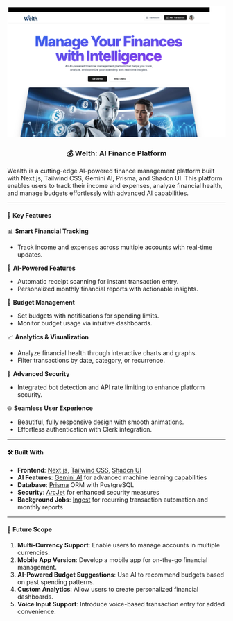 ![Project Preview](public/img-readme.png)

<h3 align="center">💰 Welth: AI Finance Platform</h3>

Wealth is a cutting-edge AI-powered finance management platform built with Next.js, Tailwind CSS, Gemini AI, Prisma, and Shadcn UI. This platform enables users to track their income and expenses, analyze financial health, and manage budgets effortlessly with advanced AI capabilities.

---

<h4>📌 Key Features</h4>

📊 **Smart Financial Tracking**

-   Track income and expenses across multiple accounts with real-time updates.

🤖 **AI-Powered Features**

-   Automatic receipt scanning for instant transaction entry.
-   Personalized monthly financial reports with actionable insights.

💸 **Budget Management**

-   Set budgets with notifications for spending limits.
-   Monitor budget usage via intuitive dashboards.

📈 **Analytics & Visualization**

-   Analyze financial health through interactive charts and graphs.
-   Filter transactions by date, category, or recurrence.

🔐 **Advanced Security**

-   Integrated bot detection and API rate limiting to enhance platform security.

🌐 **Seamless User Experience**

-   Beautiful, fully responsive design with smooth animations.
-   Effortless authentication with Clerk integration.

---

<h4>🛠️ Built With</h4>

-   **Frontend**: [Next.js](https://nextjs.org/), [Tailwind CSS](https://tailwindcss.com/), [Shadcn UI](https://ui.shadcn.com/)
-   **AI Features**: [Gemini AI](https://www.gemini.com/) for advanced machine learning capabilities
-   **Database**: [Prisma](https://www.prisma.io/) ORM with PostgreSQL
-   **Security**: [ArcJet](https://arcjet.io/) for enhanced security measures
-   **Background Jobs**: [Ingest](https://www.injest.io/) for recurring transaction automation and monthly reports

---

<h4>🌟 Future Scope</h4>

1. **Multi-Currency Support**: Enable users to manage accounts in multiple currencies.
2. **Mobile App Version**: Develop a mobile app for on-the-go financial management.
3. **AI-Powered Budget Suggestions**: Use AI to recommend budgets based on past spending patterns.
4. **Custom Analytics**: Allow users to create personalized financial dashboards.
5. **Voice Input Support**: Introduce voice-based transaction entry for added convenience.